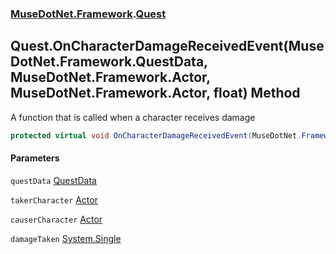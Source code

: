 ### [MuseDotNet.Framework](./MuseDotNet-Framework.md 'MuseDotNet.Framework').[Quest](./Quest.md 'MuseDotNet.Framework.Quest')
## Quest.OnCharacterDamageReceivedEvent(MuseDotNet.Framework.QuestData, MuseDotNet.Framework.Actor, MuseDotNet.Framework.Actor, float) Method
A function that is called when a character receives damage  
```csharp
protected virtual void OnCharacterDamageReceivedEvent(MuseDotNet.Framework.QuestData questData, MuseDotNet.Framework.Actor takerCharacter, MuseDotNet.Framework.Actor causerCharacter, float damageTaken);
```
#### Parameters
<a name='MuseDotNet-Framework-Quest-OnCharacterDamageReceivedEvent(MuseDotNet-Framework-QuestData_MuseDotNet-Framework-Actor_MuseDotNet-Framework-Actor_float)-questData'></a>
`questData` [QuestData](./QuestData.md 'MuseDotNet.Framework.QuestData')  
  
<a name='MuseDotNet-Framework-Quest-OnCharacterDamageReceivedEvent(MuseDotNet-Framework-QuestData_MuseDotNet-Framework-Actor_MuseDotNet-Framework-Actor_float)-takerCharacter'></a>
`takerCharacter` [Actor](./Actor.md 'MuseDotNet.Framework.Actor')  
  
<a name='MuseDotNet-Framework-Quest-OnCharacterDamageReceivedEvent(MuseDotNet-Framework-QuestData_MuseDotNet-Framework-Actor_MuseDotNet-Framework-Actor_float)-causerCharacter'></a>
`causerCharacter` [Actor](./Actor.md 'MuseDotNet.Framework.Actor')  
  
<a name='MuseDotNet-Framework-Quest-OnCharacterDamageReceivedEvent(MuseDotNet-Framework-QuestData_MuseDotNet-Framework-Actor_MuseDotNet-Framework-Actor_float)-damageTaken'></a>
`damageTaken` [System.Single](https://docs.microsoft.com/en-us/dotnet/api/System.Single 'System.Single')  
  
